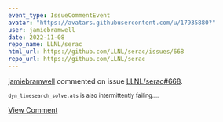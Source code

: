 ```yaml
---
event_type: IssueCommentEvent
avatar: "https://avatars.githubusercontent.com/u/17935880?"
user: jamiebramwell
date: 2022-11-08
repo_name: LLNL/serac
html_url: https://github.com/LLNL/serac/issues/668
repo_url: https://github.com/LLNL/serac
---
```


<a href='https://github.com/jamiebramwell' target='_blank'>jamiebramwell</a> commented on issue <a href='https://github.com/LLNL/serac/issues/668' target='_blank'>LLNL/serac#668</a>.

<small>`dyn_linesearch_solve.ats` is also intermittently failing....</small>

<a href='https://github.com/LLNL/serac/issues/668' target='_blank'>View Comment</a>